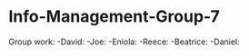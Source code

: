 # Info-Management-Group-7

Group work:
  -David:
  -Joe:
  -Eniola:
  -Reece:
  -Beatrice:
  -Daniel:
